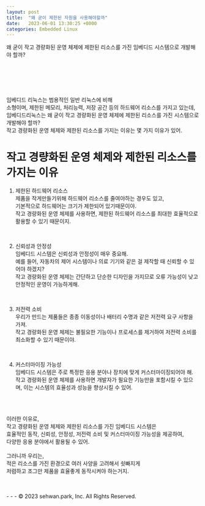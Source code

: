 ```yaml
---
layout: post
title:  "왜 굳이 제한된 자원을 사용해야할까"
date:   2023-06-01 13:30:25 +0000
categories: Embedded Linux
---
```

왜 굳이 작고 경량화된 운영 체제에 제한된 리소스를 가진 임베디드 시스템으로 개발해야 할까?<br>
# 　

임베디드 리눅스는 범용적인 일반 리눅스에 비해<br>
소형이며, 제한된 메모리, 처리능력, 저장 공간 등의 하드웨어 리소스를 가지고 있는데,<br>
임베디드리눅스는 왜 굳이 작고 경량화된 운영 체제에 제한된 리소스를 가진 시스템으로 개발해야 할까?<br>
작고 경량화된 운영 체제와 제한된 리소스를 가지는 이유는 몇 가지 이유가 있어.<br>

# 작고 경량화된 운영 체제와 제한된 리소스를 가지는 이유

1. 제한된 하드웨어 리소스<br>
제품을 작게만들기위해 하드웨어 리소스를 줄여야하는 경우도 있고,<br>
기본적으로 하드웨어는 크기가 제한되어 있기때문이야.<br>
작고 경량화된 운영 체제를 사용하면, 제한된 하드웨어 리소스를 최대한 효율적으로 활용할 수 있기 때문이지.<br>
<br>

2. 신뢰성과 안정성<br>
임베디드 시스템은 신뢰성과 안정성이 매우 중요해.<br>
예를 들어, 자동차의 제어 시스템이나 의료 기기와 같은 걸 제작할 때 신뢰할 수 있어야 하겠지?<br>
작고 경량화된 운영 체제는 간단하고 단순한 디자인을 가지므로 오류 가능성이 낮고 안정적인 운영이 가능하게해.<br>
<br>

3. 저전력 소비<br>
우리가 만드는 제품들은 종종 이동성이나 배터리 수명과 같은 저전력 요구 사항을 가져.<br>
작고 경량화된 운영 체제는 불필요한 기능이나 프로세스를 제거하여 저전력 소비를 최소화할 수 있기 때문이야.<br>
<br>

4. 커스터마이징 가능성<br>
임베디드 시스템은 주로 특정한 응용 분야나 장치에 맞게 커스터마이징되어야 해.<br>
작고 경량화된 운영 체제를 사용하면 개발자가 필요한 기능만을 포함시킬 수 있으며, 이는 시스템의 효율성과 성능을 향상시킬 수 있어.<br>
<br>
<br>

이러한 이유로, <br>
작고 경량화된 운영 체제와 제한된 리소스를 가진 임베디드 시스템은 <br>
효율적인 동작, 신뢰성, 안정성, 저전력 소비 및 커스터마이징 가능성을 제공하여, <br>
다양한 응용 분야에서 활용될 수 있어.<br>
<br>
그러니까 우리는,<br>
적은 리소스를 가진 환경으로 여러 사양을 고려해서 쇳빠지게 <br>
저렴하고 조그만 제품을 효율좋게 동작시켜야 하는거지.<br>

<br>
<br>
- - -
© 2023 sehwan.park, Inc. All Rights Reserved.




[jekyll-docs]: https://jekyllrb.com/docs/home
[jekyll-gh]:   https://github.com/jekyll/jekyll
[jekyll-talk]: https://talk.jekyllrb.com/
